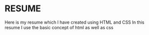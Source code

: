 # RESUME
Here is my resume which I have created using HTML and CSS
In this resume I use the basic concept of html as well as css

